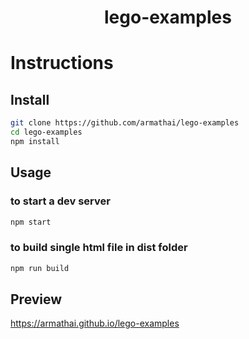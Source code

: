 <h1 align="center">lego-examples</h1>

# Instructions

## Install

```sh
git clone https://github.com/armathai/lego-examples
cd lego-examples
npm install
```

## Usage

### to start a dev server

```sh
npm start
```

### to build single html file in dist folder

```sh
npm run build
```

## Preview

https://armathai.github.io/lego-examples
